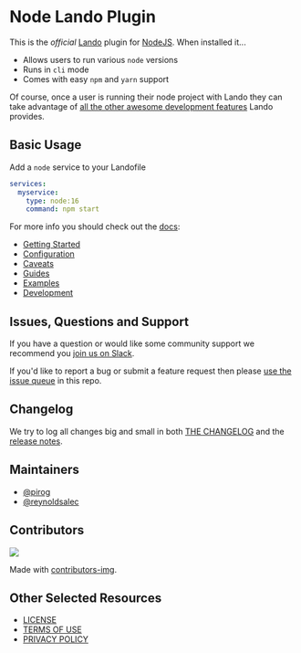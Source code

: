 # Node Lando Plugin

This is the _official_ [Lando](https://lando.dev) plugin for [NodeJS](https://nodejs.org/en/). When installed it...

* Allows users to run various `node` versions
* Runs in `cli` mode
* Comes with easy `npm` and `yarn` support

Of course, once a user is running their node project with Lando they can take advantage of [all the other awesome development features](https://docs.lando.dev) Lando provides.

## Basic Usage

Add a `node` service to your Landofile

```yaml
services:
  myservice:
    type: node:16
    command: npm start
```

For more info you should check out the [docs](https://docs.lando.dev/node):

* [Getting Started](https://docs.lando.dev/node/)
* [Configuration](https://docs.lando.dev/node/config.html)
* [Caveats](https://docs.lando.dev/node/caveats.html)
* [Guides](https://docs.lando.dev/guides.html)
* [Examples](https://github.com/lando/node/tree/main/examples)
* [Development](https://docs.lando.dev/node/development.html)

## Issues, Questions and Support

If you have a question or would like some community support we recommend you [join us on Slack](https://launchpass.com/devwithlando).

If you'd like to report a bug or submit a feature request then please [use the issue queue](https://github.com/lando/node/issues/new/choose) in this repo.

## Changelog

We try to log all changes big and small in both [THE CHANGELOG](https://github.com/lando/node/blob/main/CHANGELOG.md) and the [release notes](https://github.com/lando/node/releases).


## Maintainers

* [@pirog](https://github.com/pirog)
* [@reynoldsalec](https://github.com/reynoldsalec)

## Contributors

<a href="https://github.com/lando/node/graphs/contributors">
  <img src="https://contrib.rocks/image?repo=lando/node" />
</a>

Made with [contributors-img](https://contrib.rocks).

## Other Selected Resources

* [LICENSE](/LICENSE)
* [TERMS OF USE](https://docs.lando.dev/terms)
* [PRIVACY POLICY](https://docs.lando.dev/privacy)

